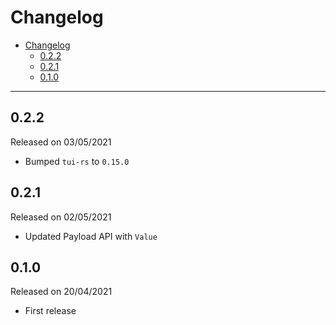 # Changelog

- [Changelog](#changelog)
  - [0.2.2](#022)
  - [0.2.1](#021)
  - [0.1.0](#010)

---

## 0.2.2

Released on 03/05/2021

- Bumped `tui-rs` to `0.15.0`

## 0.2.1

Released on 02/05/2021

- Updated Payload API with `Value`

## 0.1.0

Released on 20/04/2021

- First release
